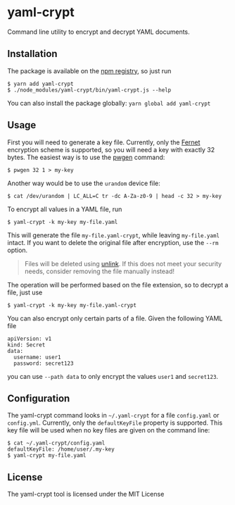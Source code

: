 # yaml-crypt

Command line utility to encrypt and decrypt YAML documents.

## Installation

The package is available on the [npm registry](https://www.npmjs.com/package/yaml-crypt), so just run

    $ yarn add yaml-crypt
    $ ./node_modules/yaml-crypt/bin/yaml-crypt.js --help

You can also install the package globally: `yarn global add yaml-crypt`

## Usage

First you will need to generate a key file. Currently, only the [Fernet](https://github.com/fernet/spec/blob/master/Spec.md)
encryption scheme is supported, so you will need a key with exactly 32 bytes.
The easiest way is to use the [pwgen](https://linux.die.net/man/1/pwgen) command:

    $ pwgen 32 1 > my-key

Another way would be to use the `urandom` device file:

    $ cat /dev/urandom | LC_ALL=C tr -dc A-Za-z0-9 | head -c 32 > my-key

To encrypt all values in a YAML file, run

    $ yaml-crypt -k my-key my-file.yaml

This will generate the file `my-file.yaml-crypt`, while leaving `my-file.yaml` intact.
If you want to delete the original file after encryption, use the `--rm` option.

> Files will be deleted using [unlink](https://linux.die.net/man/2/unlink).
> If this does not meet your security needs, consider removing the file manually instead!

The operation will be performed based on the file extension, so to decrypt a file,
just use

    $ yaml-crypt -k my-key my-file.yaml-crypt

You can also encrypt only certain parts of a file. Given the following YAML file

    apiVersion: v1
    kind: Secret
    data:
      username: user1
      password: secret123

you can use `--path data` to only encrypt the values `user1` and `secret123`.

## Configuration

The yaml-crypt command looks in `~/.yaml-crypt` for a file `config.yaml` or `config.yml`.
Currently, only the `defaultKeyFile` property is supported. This key file will be used
when no key files are given on the command line:

    $ cat ~/.yaml-crypt/config.yaml
    defaultKeyFile: /home/user/.my-key
    $ yaml-crypt my-file.yaml

## License

The yaml-crypt tool is licensed under the MIT License
